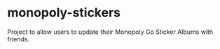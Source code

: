 # monopoly-stickers
Project to allow users to update their Monopoly Go Sticker Albums with friends. 
